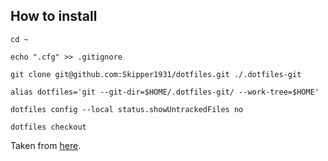 ## How to install
`cd ~`

`echo ".cfg" >> .gitignore`

`git clone git@github.com:Skipper1931/dotfiles.git ./.dotfiles-git`

`alias dotfiles='git --git-dir=$HOME/.dotfiles-git/ --work-tree=$HOME'`

`dotfiles config --local status.showUntrackedFiles no`

`dotfiles checkout`

Taken from [here](https://www.ackama.com/what-we-think/the-best-way-to-store-your-dotfiles-a-bare-git-repository-explained/).
